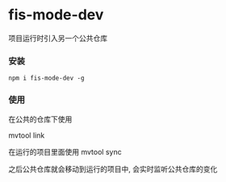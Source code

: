 # fis-mode-dev
项目运行时引入另一个公共仓库

### 安装

```
npm i fis-mode-dev -g
```

### 使用

在公共的仓库下使用

mvtool link


在运行的项目里面使用
mvtool sync


之后公共仓库就会移动到运行的项目中, 会实时监听公共仓库的变化
